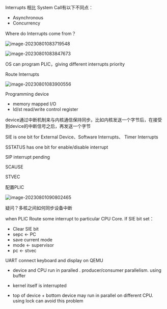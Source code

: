 Interrupts 相比 System Call有以下不同点：

- Asynchronous
- Concurrency



Where do Interrupts come from？


![image-20230801083719548](C:\Users\AtsukoRuo\AppData\Roaming\Typora\typora-user-images\image-20230801083719548.png)

![image-20230801083847673](C:\Users\AtsukoRuo\AppData\Roaming\Typora\typora-user-images\image-20230801083847673.png)



OS can program PLIC，giving different interrupts priority

Route Interrupts

![image-20230801083900556](C:\Users\AtsukoRuo\AppData\Roaming\Typora\typora-user-images\image-20230801083900556.png)





Programming device

- memory mapped I/O
- ld/st read/write control register

device通过中断机制来与内核通信保持同步。比如内核发送一个字节后，在接受到device的中断信号之后，再发送一个字节



SIE is one bit for External Device、Software Interrupts、 Timer Interrupts

SSTATUS has one bit for enable/disable interrupt

SIP interrupt pending

SCAUSE

STVEC



配置PLIC

![image-20230801090802465](C:\Users\AtsukoRuo\Desktop\note\操作系统\assets\image-20230801090802465.png)



疑问？多核之间如何同步设备中断



when PLIC Route some interrupt to particular CPU Core. If SIE bit set：

- Clear SIE bit
- sepc <- PC
- save current mode
- mode <- supervisor
- pc <- stvec



UART connect keyboard and display on QEMU





- device and CPU run in paralled . producer/consumer parallelism. using buffer

- kernel itself is interrupted
- top of device + bottom device may run in parallel on different CPU. using lock can avoid this problem



